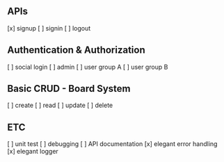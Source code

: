 ## APIs
[x] signup
[ ] signin
[ ] logout

## Authentication & Authorization
[ ] social login
[ ] admin
[ ] user group A
[ ] user group B

## Basic CRUD - Board System
[ ] create
[ ] read
[ ] update
[ ] delete

## ETC
[ ] unit test
[ ] debugging
[ ] API documentation
[x] elegant error handling
[x] elegant logger